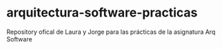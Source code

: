 # arquitectura-software-practicas
Repository ofical de Laura y Jorge para las prácticas de la asignatura Arq Software